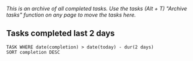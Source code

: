 
*This is an archive of all completed tasks. Use the tasks (Alt + T) "Archive tasks" function on any page to move the tasks here.*

## Tasks completed last 2 days
```dataview
TASK WHERE date(completion) > date(today) - dur(2 days)
SORT completion DESC
```
